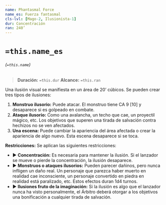 ```yaml
---
name: Phantasmal Force
name_es: Fuerza fantasmal
cls-lvl: [Mago-2, Ilusionista-1]
dur: Concentración
ran: 240’
---
```

# `=this.name_es`
###### (`=this.name`)

>**Duración:** `=this.dur`
>**Alcance:** `=this.ran`

Una ilusión visual se manifiesta en un área de 20’ cúbicos. Se pueden crear tres tipos de ilusiones:
1. **Monstruo ilusorio:** Puede atacar. El monstruo tiene CA 9 [10] y desaparece si es golpeado en combate.
2. **Ataque ilusorio:** Como una avalancha, un techo que cae, un proyectil mágico, etc. Los objetivos que superen una tirada de salvación contra hechizos no se ven afectados.
3. **Una escena:** Puede cambiar la apariencia del área afectada o crear la apariencia de algo nuevo. Esta escena desaparece si se toca.
   
**Restricciones:** Se aplican las siguientes restricciones:
- ▶ **Concentración:** Es necesaria para mantener la ilusión. Si el lanzador se mueve o pierde la concentración, la ilusión desaparece.
- ▶ **Monstruos o ataques ilusorios:** Pueden parecer dañinos, pero nunca infligen un daño real. Un personaje que parezca haber muerto en realidad cae inconsciente, un personaje convertido en piedra en realidad está paralizado, etc. Estos efectos duran 1d4 turnos.
- ▶ **Ilusiones fruto de la imaginación:** Si la ilusión es algo que el lanzador nunca ha visto personalmente, el Árbitro deberá otorgar a los objetivos una bonificación a cualquier tirada de salvación.